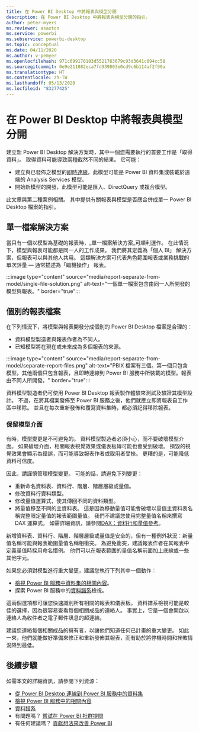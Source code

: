 ```yaml
---
title: 在 Power BI Desktop 中將報表與模型分開
description: 在 Power BI Desktop 中將報表與模型分開的指引。
author: peter-myers
ms.reviewer: asaxton
ms.service: powerbi
ms.subservice: powerbi-desktop
ms.topic: conceptual
ms.date: 04/11/2020
ms.author: v-pemyer
ms.openlocfilehash: 971c699170103d5521763679c93d3641c094cc58
ms.sourcegitcommit: 0e9e211082eca7fd939803e0cd9c6b114af2f90a
ms.translationtype: HT
ms.contentlocale: zh-TW
ms.lasthandoff: 05/13/2020
ms.locfileid: "83277425"
---
```

# <a name="separate-reports-from-models-in-power-bi-desktop"></a>在 Power BI Desktop 中將報表與模型分開

建立新 Power BI Desktop 解決方案時，其中一個您需要執行的首要工作是「取得資料」。 取得資料可能導致兩種截然不同的結果。 它可能：

- 建立與已發佈之模型的[即時連線](../connect-data/desktop-report-lifecycle-datasets.md)，此模型可能是 Power BI 資料集或裝載於遠端的 Analysis Services 模型。
- 開始新模型的開發，此模型可能是匯入、DirectQuery 或複合模型。

此文章與第二種案例相關。 其中提供有關報表與模型是否應合併成單一 Power BI Desktop 檔案的指引。

## <a name="single-file-solution"></a>單一檔案解決方案

當只有一個以模型為基礎的報表時，_單一檔案解決方案_可順利運作。 在此情況下，模型與報表可能都是同一人的工作成果。 我們將其定義為「個人 BI」  解決方案，但報表可以與其他人共用。 這類解決方案可代表角色範圍報表或業務挑戰的單次評量 — 通常描述為「臨機操作」  報表。

:::image type="content" source="media/report-separate-from-model/single-file-solution.png" alt-text="一個單一檔案包含由同一人所開發的模型與報表。" border="true":::

## <a name="separate-report-files"></a>個別的報表檔案

在下列情況下，將模型與報表開發分成個別的 Power BI Desktop 檔案是合理的：

- 資料模型製造者與報表作者為不同人。
- 已知模型將在現在或未來成為多個報表的來源。

:::image type="content" source="media/report-separate-from-model/separate-report-files.png" alt-text="PBIX 檔案有三個。第一個只包含模型。其他兩個只包含報表，且即時連線到 Power BI 服務中所裝載的模型。報表由不同人所開發。" border="true":::

資料模型製造者仍可使用 Power BI Desktop 報表製作體驗來測試及驗證其模型設計。 不過，在將其檔案發佈至 Power BI 服務之後，他們就應立即將報表自工作區中移除。 並且在每次重新發佈和覆寫資料集時，都必須記得移除報表。

### <a name="preserve-the-model-interface"></a>保留模型介面

有時，模型變更是不可避免的。 資料模型製造者必須小心，而不要破壞模型介面。 如果破壞介面，相關報表視覺效果或儀表板磚可能也會受到破壞。 損毀的視覺效果會顯示為錯誤，而可能導致報表作者或取用者受挫。 更糟的是，可能降低資料可信度。

因此，請謹慎管理模型變更。 可能的話，請避免下列變更：

- 重新命名資料表、資料行、階層、階層層級或量值。
- 修改資料行資料類型。
- 修改量值運算式，使其傳回不同的資料類型。
- 將量值移至不同的主資料表。 這是因為移動量值可能會破壞以量值主資料表名稱完整限定量值的報表範圍量值。 我們不建議您使用完整量值名稱來撰寫 DAX 運算式。 如需詳細資訊，請參閱[DAX：資料行和量值參考](dax-column-measure-references.md)。

新增資料表、資料行、階層、階層層級或量值是安全的，但有一種例外狀況：新量值名稱可能與報表範圍量值名稱相衝突。 為避免衝突，建議報表作者在其報表中定義量值時採用命名慣例。 他們可以在報表範圍的量值名稱前面加上底線或一些其他字元。

如果您必須對模型進行重大變更，建議您執行下列其中一個動作：

- [檢視 Power BI 服務中資料集的相關內容](../consumer/end-user-related.md#view-related-content-for-a-dataset)。
- 探索 Power BI 服務中的[資料譜系](../collaborate-share/service-data-lineage.md)檢視。

這兩個選項都可讓您快速識別所有相關的報表和儀表板。 資料譜系檢視可能是較佳的選擇，因為很容易查看每個相關成品的連絡人。 事實上，它是一個會開啟以連絡人為收件者之電子郵件訊息的超連結。

建議您連絡每個相關成品的擁有者，以讓他們知道任何已計畫的重大變更。 如此一來，他們就能做好準備來修正和重新發佈其報表，而有助於將停機時間和挫敗情況降到最低。

## <a name="next-steps"></a>後續步驟

如需本文的詳細資訊，請參閱下列資源：

- [從 Power BI Desktop 連線到 Power BI 服務中的資料集](../connect-data/desktop-report-lifecycle-datasets.md)
- [檢視 Power BI 服務中的相關內容](../consumer/end-user-related.md)
- [資料譜系](../collaborate-share/service-data-lineage.md)
- 有問題嗎？ [嘗試在 Power BI 社群提問](https://community.powerbi.com/)
- 有任何建議嗎？ [貢獻想法來改善 Power BI](https://ideas.powerbi.com/)
